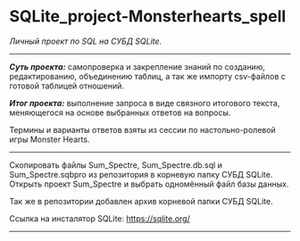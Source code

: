 # SQLite_project-Monsterhearts_spell
*Личный проект по SQL на СУБД SQLite.*

___
***Суть проекта:*** самопроверка и закрепление знаний по созданию, редактированию, объединению таблиц, а так же импорту csv-файлов с готовой таблицей отношений. 

***Итог проекта:*** выполнение запроса в виде связного итогового текста, меняющегося на основе выбранных ответов на вопросы.

Термины и варианты ответов взяты из сессии по настольно-ролевой игры Monster Hearts.

___
Скопировать файлы Sum_Spectre, Sum_Spectre.db.sql и Sum_Spectre.sqbpro из репозитория в корневую папку СУБД SQLite.
Открыть проект Sum_Spectre и выбрать одномённый файл базы данных.

Так же в репозитории добавлен архив корневой папки СУБД SQLite.

Ссылка на инсталятор SQLite: https://sqlite.org/
___
